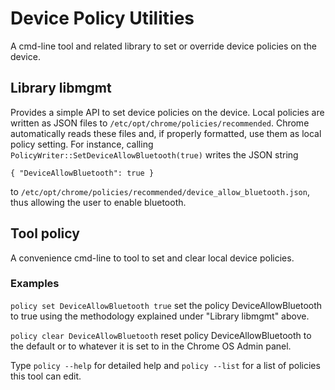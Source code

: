 # Device Policy Utilities
A cmd-line tool and related library to set or override device policies
on the device.

## Library libmgmt
Provides a simple API to set device policies on the device. Local policies are
written as JSON files to `/etc/opt/chrome/policies/recommended`. Chrome
automatically reads these files and, if properly formatted, use them as local
policy setting. For instance, calling
`PolicyWriter::SetDeviceAllowBluetooth(true)` writes the JSON string

`{ "DeviceAllowBluetooth": true }`

to `/etc/opt/chrome/policies/recommended/device_allow_bluetooth.json`, thus
allowing the user to enable bluetooth.

## Tool policy
A convenience cmd-line to tool to set and clear local device policies.

### Examples
`policy set DeviceAllowBluetooth true` set the policy DeviceAllowBluetooth to
true using the methodology explained under "Library libmgmt" above.

`policy clear DeviceAllowBluetooth` reset policy DeviceAllowBluetooth to
the default or to whatever it is set to in the Chrome OS Admin panel.

Type `policy --help` for detailed help and `policy --list` for a list of
policies this tool can edit.
